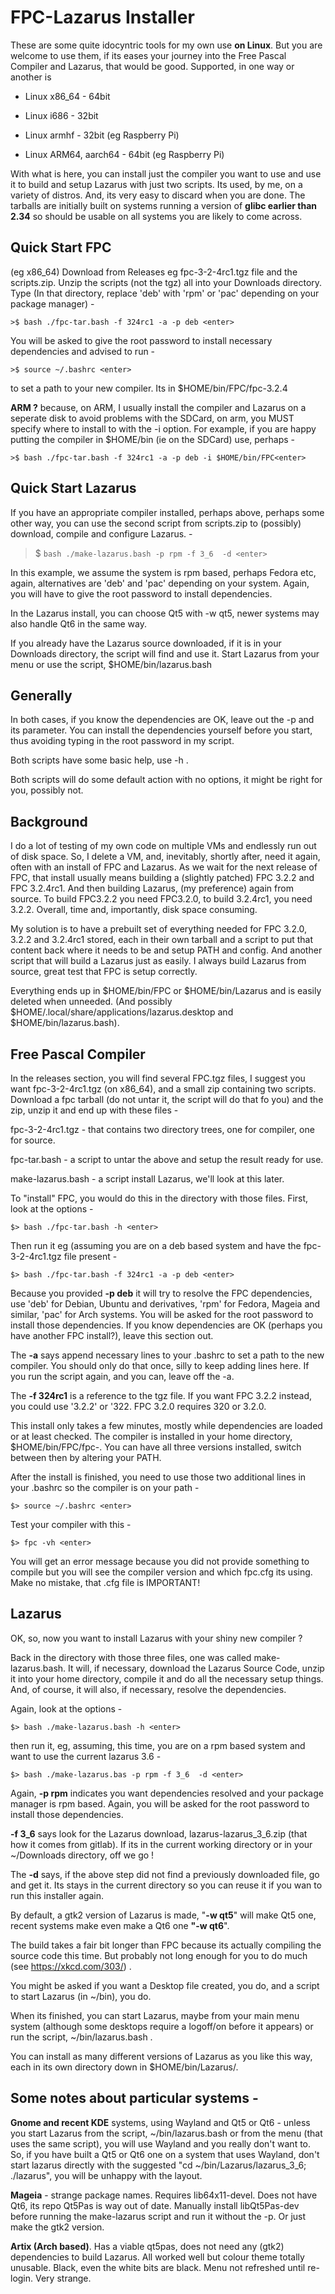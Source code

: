 FPC-Lazarus Installer
===========



These are some quite idocyntric tools for my own use **on Linux**. But you are welcome to use them, if its eases your journey into the Free Pascal Compiler and Lazarus, that would be good. Supported, in one way or another is

* Linux x86_64 - 64bit

* Linux i686 - 32bit

* Linux armhf - 32bit (eg Raspberry Pi)

* Linux ARM64, aarch64 - 64bit (eg Raspberry Pi)



With what is here, you can install just the compiler you want to use and use it to build and setup Lazarus with just two scripts.  Its used, by me, on a variety of distros. And, its very easy to discard when you are done. The tarballs are initially built on systems running a version of **glibc earlier than 2.34** so should be usable on all systems you are likely to come across.



**Quick Start FPC**
--------
(eg x86_64) Download from Releases eg  fpc-3-2-4rc1.tgz file and the scripts.zip. Unzip the scripts (not the tgz) all into your Downloads directory. Type (In that directory, replace 'deb' with 'rpm' or 'pac' depending on your package manager) -

    >$ bash ./fpc-tar.bash -f 324rc1 -a -p deb <enter>
You will be asked to give the root password to install necessary dependencies and advised to run -

    >$ source ~/.bashrc <enter>
to set a path to your new compiler. Its in $HOME/bin/FPC/fpc-3.2.4



**ARM ?** because, on ARM, I usually install the compiler and Lazarus on a seperate disk to avoid problems with the SDCard, on arm, you MUST specify where to install to with the -i option. For example, if you are happy putting the compiler in $HOME/bin (ie on the SDCard) use, perhaps -



    >$ bash ./fpc-tar.bash -f 324rc1 -a -p deb -i $HOME/bin/FPC<enter>




**Quick Start Lazarus**
--------
If you have an appropriate compiler installed, perhaps above, perhaps some other way, you can use the second script from scripts.zip to (possibly) download, compile and configure Lazarus. -

>$  `bash ./make-lazarus.bash -p rpm -f 3_6  -d <enter>`

In this example, we assume the system is rpm based, perhaps Fedora etc, again, alternatives are 'deb' and 'pac' depending on your system. Again, you will have to give the root password to install dependencies.

In the Lazarus install, you can choose Qt5 with -w qt5, newer systems may also handle Qt6 in the same way.



If you already have the Lazarus source downloaded, if it is in your Downloads directory, the script will find and use it. Start Lazarus from your menu or use the script, $HOME/bin/lazarus.bash



**Generally**
--------
In both cases, if you know the dependencies are OK, leave out the -p and its parameter. You can install the dependencies yourself before you start, thus avoiding typing in the root password in my script.



Both scripts have some basic help, use -h .



Both scripts will do some default action with no options, it might be right for you, possibly not.





**Background**
--------
I do a lot of testing of my own code on multiple VMs and endlessly run out of disk space. So, I delete a VM, and, inevitably, shortly after, need it again, often with an install of FPC and Lazarus.  As we wait for the next release of FPC, that install usually means building a (slightly patched) FPC 3.2.2 and FPC 3.2.4rc1. And then building Lazarus, (my preference) again from source. To build FPC3.2.2 you need FPC3.2.0, to build 3.2.4rc1, you need 3.2.2. Overall, time and, importantly, disk space consuming.



My solution is to have a prebuilt set of everything needed for FPC 3.2.0, 3.2.2 and 3.2.4rc1 stored, each in their own tarball and a script to put that content back where it needs to be and setup PATH and config. And another script that will build a Lazarus just as easily. I always build Lazarus from source, great test that FPC is setup correctly.



Everything ends up in $HOME/bin/FPC or $HOME/bin/Lazarus and is easily deleted when unneeded. (And possibly $HOME/.local/share/applications/lazarus.desktop and $HOME/bin/lazarus.bash).



**Free Pascal Compiler**
--------
In the releases section, you will find several FPC<version>.tgz files, I suggest you want fpc-3-2-4rc1.tgz (on x86_64), and a small zip containing two scripts. Download a fpc tarball (do not untar it, the script will do that fo you) and the zip, unzip it and end up with these files -



fpc-3-2-4rc1.tgz - that contains two directory trees, one for compiler, one for source.

fpc-tar.bash - a script to untar the above and setup the result ready for use.

make-lazarus.bash - a script install Lazarus, we'll look at this later.



To "install" FPC, you would do this in the directory with those files. First, look at the options -



    $> bash ./fpc-tar.bash -h <enter>


Then run it eg (assuming you are on a deb based system and have the fpc-3-2-4rc1.tgz file present -



    $> bash ./fpc-tar.bash -f 324rc1 -a -p deb <enter>


Because you provided **-p deb** it will try to resolve the FPC dependencies, use 'deb' for Debian, Ubuntu and derivatives, 'rpm' for Fedora, Mageia and similar, 'pac' for Arch systems. You will be asked for the root password to install those dependencies. If you know dependencies are OK (perhaps you have another FPC install?), leave this section out.



The **-a** says append necessary lines to your .bashrc to set a path to the new compiler. You should only do that once, silly to keep adding lines here. If you run the script again, and you can, leave off the -a.



The **-f  324rc1** is a reference to the tgz file. If you want FPC 3.2.2 instead, you could use '3.2.2' or '322. FPC 3.2.0 requires 320 or 3.2.0.



This install only takes a few minutes, mostly while dependencies are loaded or at least checked. The compiler is installed in your home directory, $HOME/bin/FPC/fpc-<version>. You can have all three versions installed, switch between then by altering your PATH.



After the install is finished, you need to use those two additional lines in your .bashrc so the compiler is on your path -



    $> source ~/.bashrc <enter>


Test your compiler with this -



    $> fpc -vh <enter>


You will get an error message because you did not provide something to compile but you will see the compiler version and which fpc.cfg its using. Make no mistake, that .cfg file is IMPORTANT!



**Lazarus**
--------
OK, so, now you want to install Lazarus with your shiny new compiler ?



Back in the directory with those three files, one was called make-lazarus.bash. It will, if necessary, download the Lazarus Source Code, unzip it into your home directory, compile it and do all the necessary setup things. And, of course, it will also, if necessary, resolve the dependencies.



Again, look at the options -



    $> bash ./make-lazarus.bash -h <enter>


then run it, eg, assuming, this time, you are on a rpm based system and want to use the current lazarus 3.6 -



    $> bash ./make-lazarus.bas -p rpm -f 3_6  -d <enter>


Again, **-p rpm** indicates you want dependencies resolved and your package manager is rpm based. Again, you will be asked for the root password to install those dependencies.



**-f 3_6** says look for the Lazarus download, lazarus-lazarus_3_6.zip (that how it comes from gitlab). If its in the current working directory or in your ~/Downloads directory, off we go !



The **-d** says, if the above step did not find a previously downloaded file, go and get it. Its stays in the current directory so you can reuse it if you wan to run this installer again.



By default, a gtk2 version of Lazarus is made, "**-w qt5**" will make Qt5 one, recent systems make even make a Qt6 one **"-w qt6**".



The build takes a fair bit longer than FPC because its actually compiling the source code this time. But probably not long enough for you to do much (see https://xkcd.com/303/) .

You might be asked if you want a Desktop file created, you do, and a script to start Lazarus (in ~/bin), you do.



When its finished, you can start Lazarus, maybe from your main menu system (although some desktops require a logoff/on before it appears) or run the script, ~/bin/lazarus.bash .



You can install as many different versions of Lazarus as you like this way, each in its own directory down in $HOME/bin/Lazarus/.



**Some notes about particular systems -**
--------


**Gnome and recent KDE** systems, using Wayland and Qt5 or Qt6 - unless you start Lazarus from the script, ~/bin/lazarus.bash or from the menu (that uses the same script), you will use Wayland and you really don't want to. So, if you have built a Qt5 or Qt6 one on a system that uses Wayland, don't start lazarus directly with the suggested "cd ~/bin/Lazarus/lazarus_3_6; ./lazarus", you will be unhappy with the layout.



**Mageia** - strange package names. Requires lib64x11-devel. Does not have Qt6, its repo Qt5Pas is way out of date.  Manually install libQt5Pas-dev before running the make-lazarus script and run it without the -p. Or just make the gtk2 version.



**Artix (Arch based)**. Has a viable qt5pas, does not need any (gtk2) dependencies to build Lazarus. All worked well but colour theme totally unusable. Black, even the white bits are black. Menu not refreshed until re-login. Very strange.








